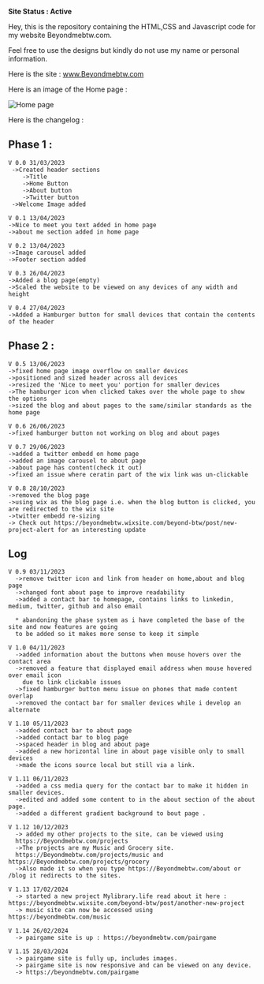 **Site Status : **Active****

Hey, this is the repository containing the HTML,CSS and Javascript code for my website Beyondmebtw.com.

Feel free to use the designs but kindly do not use my name or personal information.

Here is the site : www.Beyondmebtw.com

Here is an image of the Home page :

<img src="https://beyondmebtw.com/Images/homepage.png" alt="Home page">


Here is the changelog :
  
  ## Phase 1 :
    V 0.0 31/03/2023
     ->Created header sections
        ->Title
        ->Home Button
        ->About button
        ->Twitter button
     ->Welcome Image added
     
    V 0.1 13/04/2023
    ->Nice to meet you text added in home page
    ->about me section added in home page
    
    V 0.2 13/04/2023
    ->Image carousel added
    ->Footer section added
    
    V 0.3 26/04/2023
    ->Added a blog page(empty)
    ->Scaled the website to be viewed on any devices of any width and height
    
    V 0.4 27/04/2023
    ->Added a Hamburger button for small devices that contain the contents of the header
    
  ## Phase 2 :
    V 0.5 13/06/2023
    ->fixed home page image overflow on smaller devices
    ->positioned and sized header across all devices
    ->resized the 'Nice to meet you' portion for smaller devices
    ->The hamburger icon when clicked takes over the whole page to show the options
    ->sized the blog and about pages to the same/similar standards as the home page

    V 0.6 26/06/2023
    ->fixed hamburger button not working on blog and about pages

    V 0.7 29/06/2023
    ->added a twitter embedd on home page
    ->added an image carousel to about page
    ->about page has content(check it out)
    ->fixed an issue where ceratin part of the wix link was un-clickable

    V 0.8 28/10/2023
    ->removed the blog page
    ->using wix as the blog page i.e. when the blog button is clicked, you are redirected to the wix site
    ->twitter embedd re-sizing
    -> Check out https://beyondmebtw.wixsite.com/beyond-btw/post/new-project-alert for an interesting update

  ## Log
    V 0.9 03/11/2023
      ->remove twitter icon and link from header on home,about and blog page
      ->changed font about page to improve readability
      ->added a contact bar to homepage, contains links to linkedin, medium, twitter, github and also email
      
      * abandoning the phase system as i have completed the base of the site and now features are going
      to be added so it makes more sense to keep it simple
    
    V 1.0 04/11/2023
      ->added information about the buttons when mouse hovers over the contact area
      ->removed a feature that displayed email address when mouse hovered over email icon
        due to link clickable issues
      ->fixed hamburger button menu issue on phones that made content overlap
      ->removed the contact bar for smaller devices while i develop an alternate
    
    V 1.10 05/11/2023
      ->added contact bar to about page
      ->added contact bar to blog page
      ->spaced header in blog and about page
      ->added a new horizontal line in about page visible only to small devices
      ->made the icons source local but still via a link.

    V 1.11 06/11/2023
      ->added a css media query for the contact bar to make it hidden in smaller devices.
      ->edited and added some content to in the about section of the about page.
      ->added a different gradient background to bout page .
    
    V 1.12 10/12/2023
      -> added my other projects to the site, can be viewed using
      https://Beyondmebtw.com/projects
      ->The projects are my Music and Grocery site.
      https://Beyondmebtw.com/projects/music and https://Beyondmebtw.com/projects/grocery
      ->Also made it so when you type https://Beyondmebtw.com/about or /blog it redirects to the sites.

    V 1.13 17/02/2024
      -> started a new project Mylibrary.life read about it here : https://beyondmebtw.wixsite.com/beyond-btw/post/another-new-project
      -> music site can now be accessed using https://beyondmebtw.com/music
    
    V 1.14 26/02/2024
      -> pairgame site is up : https://beyondmebtw.com/pairgame

    V 1.15 28/03/2024
      -> pairgame site is fully up, includes images.
      -> pairgame site is now responsive and can be viewed on any device.
      -> https://beyondmebtw.com/pairgame